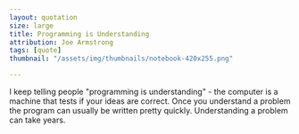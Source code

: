 ```yaml
---
layout: quotation
size: large
title: Programming is Understanding
attribution: Joe Armstrong
tags: [quote]
thumbnail: "/assets/img/thumbnails/notebook-420x255.png"

---
```


I keep telling people "programming is understanding" - the computer is a
machine that tests if your ideas are correct. Once you understand a problem
the program can usually be written pretty quickly. Understanding a problem
can take years.
